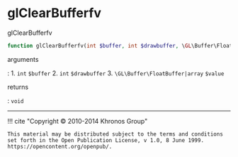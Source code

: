 # glClearBufferfv
glClearBufferfv

```php
function glClearBufferfv(int $buffer, int $drawbuffer, \GL\Buffer\FloatBuffer|array $value) : void
```

arguments

:    1. `int` `$buffer` 
    2. `int` `$drawbuffer` 
    3. `\GL\Buffer\FloatBuffer|array` `$value` 

returns

:    `void` 

---
     

!!! cite "Copyright © 2010-2014 Khronos Group"

    This material may be distributed subject to the terms and conditions set forth in the Open Publication License, v 1.0, 8 June 1999. https://opencontent.org/openpub/.